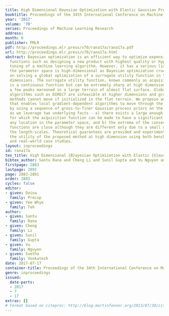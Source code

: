 ```yaml
---
title: High Dimensional Bayesian Optimization with Elastic Gaussian Process
booktitle: Proceedings of the 34th International Conference on Machine Learning
year: '2017'
volume: '70'
series: Proceedings of Machine Learning Research
address: 
month: 0
publisher: PMLR
pdf: http://proceedings.mlr.press/v70/rana17a/rana17a.pdf
url: http://proceedings.mlr.press/v70/rana17a.html
abstract: Bayesian optimization is an efficient way to optimize expensive black-box
  functions such as designing a new product with highest quality or hyperparameter
  tuning of a machine learning algorithm. However, it has a serious limitation when
  the parameter space is high-dimensional as Bayesian optimization crucially depends
  on solving a global optimization of a surrogate utility function in the same sized
  dimensions. The surrogate utility function, known commonly as acquisition function
  is a continuous function but can be extremely sharp at high dimension - having only
  a few peaks marooned in a large terrain of almost flat surface. Global optimization
  algorithms such as DIRECT are infeasible at higher dimensions and gradient-dependent
  methods cannot move if initialized in the flat terrain. We propose an algorithm
  that enables local gradient-dependent algorithms to move through the flat terrain
  by using a sequence of gross-to-finer Gaussian process priors on the objective function
  as we leverage two underlying facts - a) there exists a large enough length-scales
  for which the acquisition function can be made to have a significant gradient at
  any location in the parameter space, and b) the extrema of the consecutive acquisition
  functions are close although they are different only due to a small difference in
  the length-scales. Theoretical guarantees are provided and experiments clearly demonstrate
  the utility of the proposed method at high dimension using both benchmark test functions
  and real-world case studies.
layout: inproceedings
id: rana17a
tex_title: High Dimensional {B}ayesian Optimization with Elastic {G}aussian Process
bibtex_author: Santu Rana and Cheng Li and Sunil Gupta and Vu Nguyen and Svetha Venkatesh
firstpage: 2883
lastpage: 2891
page: 2883-2891
order: 2883
cycles: false
editor:
- given: Doina
  family: Precup
- given: Yee Whye
  family: Teh
author:
- given: Santu
  family: Rana
- given: Cheng
  family: Li
- given: Sunil
  family: Gupta
- given: Vu
  family: Nguyen
- given: Svetha
  family: Venkatesh
date: 2017-07-17
container-title: Proceedings of the 34th International Conference on Machine Learning
genre: inproceedings
issued:
  date-parts:
  - 2017
  - 7
  - 17
extras: []
# Format based on citeproc: http://blog.martinfenner.org/2013/07/30/citeproc-yaml-for-bibliographies/
---
```

